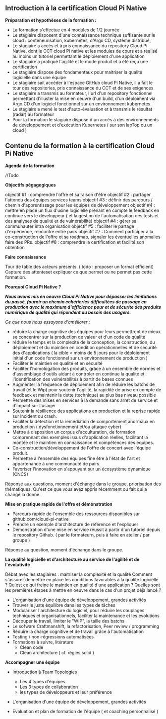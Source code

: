 ## Introduction à la certification Cloud Pi Native ##

**Préparation et hypothèses de la formation :**

- La formation s'effectue en 4 modules de 1/2 journée
- Le stagiaire disposent d'une connaissance technique suffisante sur le cloud : conteneurisation, kubernetes, d'Argo CD, système distribué,
- Le stagiaire a accès et à pris connaissance du repository Cloud Pi Native, dont le CCT cloud Pi native et les modules de cours et a réalisé au moins un tutoriel permettant le déploiement d'une application
- Le stagiaire a pratiqué l'agilité et le mode produit et a été reçu une certification
- Le stagiaire dispose des fondamentaux pour maitriser la qualité logicielle dans une équipe
- Le stagiaire sait accéder à l'espace GitHub cloud Pi Native, il a fait le tour des repositories, pris connaissance du CCT et de ses exigences
- Le stagiaire a transmis au formateur, l'url d'un repository fonctionnel permettant d'illuster la mise en oeuvre d'un build, d'un déploiment via Argo CD d'un logiciel fonctionnel sur un environnement kubernetes.
- Le stagiaire a mené le test d'auto-évaluation et à transmis le résultat (radar) au formateur
- Pour la formation le stagiaire dispose d'un accès à des environnements de développement et d'exécution Kubernetes ( sur son lapTop ou un cloud )

## Contenu de la formation à la certification Cloud Pi Native ##

**Agenda de la formation**

//Todo


**Objectifs pégagogiques**

objectif #1 : comprendre l'offre et sa raison d'être
objectif #2 : partager l'attendu des équipes services teams
objectif #3 : définir des parcours / chemin d'apprentissage pour les équipes de développement
objectif #4 : mettre en place un flux d'usine logicielle prenant en compte le feedback en continue vers le développeur ( et la gestion de l'automatisation des tests et des analyses de qualité et de vulnérabilité)
objectif #4 : gérer sa communauter intra organisation
objectif #5 : faciliter le partage d'expérience, rencontre entre pairs
objectif #7 : Comment participer à la co-construction de l'offre et sa roadmap, signaler les éventuelles anomalies faire des PRs.
objectif #8 : comprendre la certification et facilité son obtention

**Faire connaissance**

Tour de table des acteurs présents. ( todo : proposer un format efficient)
Capture des attenteset expliquer ce que permet ou ne permet pas cette formation.

**Pourquoi Cloud Pi Native ?**

***Nous avons mis en oeuvre Cloud Pi Native pour dépasser les limitations du passé, fournir un chemin cohérierles difficultées de passage en production avec le maximum d'efficience pour et de sécurite des produits numérique de qualité qui répondent au besoin des usagers.***

*Ce que nous nous essayons d'améliorer :*

- réduire la charge cognitive des équipes pour leurs permettrent de mieux se concentrer sur la production de valeur et d'un code de qualité
- réduire le temps et la complexité de la conception, la construction, du déploiement et du maintien en condition opérationnelles et de sécurité des d'applications  ( la cible < moins de 5 jours pour le déploiement initial d'un code fonctionnel sur un environnement de production )
- Faciliter le maintien en qualité et en sécurité
- Faciliter l'homologation des produits, grâce à un ensemble de normes et d'assemblage d'outils aidant à controler en continue la qualité et l'identification des vulnérabilités à partir de bases connues
- Augmenter la fréquence de déploiement afin de réduire les batchs de travail (et le Wip) pour soutenir l'agilité, la rapidité de prise en compte de feedback et maintenir la dette (technique) au plus bas niveau possible
- Permettre des mises en services à la demande sans arret de service et d'impact sur l'usager
- Soutenir la résillience des applications en production et la reprise rapide sur incident ou crash.
- Faciliter la détection et la remédiation de comportement anormaux en production ( dysfonctionnement et/ou attaque cyber)
- Mettre à disposition un corpus d'acculturation, de formation comprennant des exemples issus d'application réelles, facilitant la montée et le maintien en connaissance et compétences des équipes.
- Co-construction/développement de l'offre de concert avec  l'équipe produit.
- Permettre à l'ensemble des équipes fine être à l'état de l'art et appartenance à une communauté de pairs.
- Favoriser l'innovation en s'appuyant sur un écosystème dynamique (CNCS)

Réponse aux questions, moment d'échange dans le groupe, priorisation des thématiques.
Qu'est ce que vous avez appris récemment ou fait qui a changé la donne.

**Mise en pratique rapide de l'offre et démonstration**

- Parcours rapide de l'ensemble des ressources disponibles sur github.com/cloud-pi-native
- Prendre un exemple d'architecture de référence et l'expliquer
- Démonstration d'une mise en service réussit à partir d'un tutoriel depuis le repository Github. ( par le formateurn, puis à faire en atelier / par groupe )

Réponse au question, moment d'échange dans le groupe.

**La qualité logicielle et d'architecture au service de l'agilité et de l'évolutivité**

Débat avec les stagiaires : maitriser la complexité et la qualité 
Comment s'assurer de mettre en place les conditions favorables à la qualité logicielle ? 
Qu'est ce qui freine le maintien en qualité d'une application ?
Quelles sont les premières étapes à mettre en oeuvre dans le cas d'un projet déjà lancé ?

 - L'organisation d'une équipe de développement, grandes activités
 - Trouver le juste équilibre dans les types de tâches
 - Modulariser l'architecture du logiciel, pour réduire les couplages techniques et organisationnels, faciliter la maintenance et les évolutions
 - Découper le travail, limiter le "WIP", la taille des batchs
 - Le sofware Craftmanshift, la refactorisation, Peer review / programming
 - Réduire la charge cognitive et de travail grâce à l'automatisation
 - Testing / non-régressions automatisées
 - Formations à suivre, litérature 
   - Clean code
   - Clean architecture ( cf. règles solid )


**Accompagner une équipe**

- Introduction à Team Topologies
  - Les 4 types d'équipes
  - Les 3 types de collaboration
  - les types de développeurs et leur préférence

- L'organisation d'une équipe de développement, grandes activités
- Evaluation et plan de formation de l'équipe ( et coaching personnalisé )
